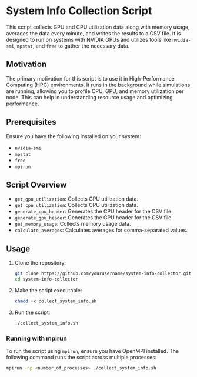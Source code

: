 # System Info Collection Script

This script collects GPU and CPU utilization data along with memory usage, averages the data every minute, and writes the results to a CSV file. It is designed to run on systems with NVIDIA GPUs and utilizes tools like `nvidia-smi`, `mpstat`, and `free` to gather the necessary data.

## Motivation

The primary motivation for this script is to use it in High-Performance Computing (HPC) environments. It runs in the background while simulations are running, allowing you to profile CPU, GPU, and memory utilization per node. This can help in understanding resource usage and optimizing performance.

## Prerequisites

Ensure you have the following installed on your system:

- `nvidia-smi`
- `mpstat`
- `free`
- `mpirun`

## Script Overview

- `get_gpu_utilization`: Collects GPU utilization data.
- `get_cpu_utilization`: Collects CPU utilization data.
- `generate_cpu_header`: Generates the CPU header for the CSV file.
- `generate_gpu_header`: Generates the GPU header for the CSV file.
- `get_memory_usage`: Collects memory usage data.
- `calculate_averages`: Calculates averages for comma-separated values.

## Usage

1. Clone the repository:
    ```bash
    git clone https://github.com/yourusername/system-info-collector.git
    cd system-info-collector
    ```

2. Make the script executable:
    ```bash
    chmod +x collect_system_info.sh
    ```

3. Run the script:
    ```bash
    ./collect_system_info.sh
    ```

### Running with mpirun

To run the script using `mpirun`, ensure you have OpenMPI installed. The following command runs the script across multiple processes:

```bash
mpirun -np <number_of_processes> ./collect_system_info.sh

